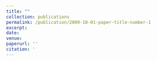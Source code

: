 ```yaml
---
title: ""
collection: publications
permalink: /publication/2009-10-01-paper-title-number-1
excerpt: 
date: 
venue: 
paperurl: ''
citation: '
---
```




